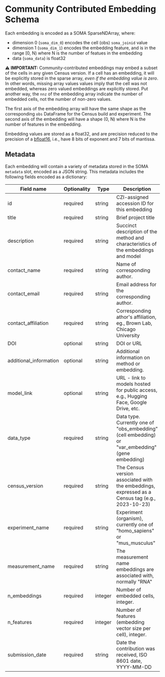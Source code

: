 # Community Contributed Embedding Schema

Each embedding is encoded as a SOMA SparseNDArray, where:

* dimension 0 (`soma_dim_0`) encodes the cell (obs) `soma_joinid` value
* dimension 1 (`soma_dim_1`) encodes the embedding feature, and is in the range [0, N) where N is the number of featues in the embedding
* data (`soma_data`) is float32

⚠️ **IMPORTANT:** Community-contributed embeddings may embed a subset of the cells in any given Census version. If a cell has an embedding, it will be explicitly stored in the sparse array, _even if the embedding value is zero_. In other words, missing array values values imply that the cell was not embedded, whereas zero valued embeddings are explicitly stored. Put another way, the `nnz` of the embedding array indicate the number of embedded cells, not the number of non-zero values.

The first axis of the embedding array will have the same shape as the corresponding `obs` DataFrame for the Census build and experiment. The second axis of the embedding will have a shape (0, N) where N is the number of features in the embedding.

Embedding values are stored as a float32, and are precision reduced to the precision of a [bfloat16](https://en.wikipedia.org/wiki/Bfloat16_floating-point_format), i.e., have 8 bits of exponent and 7 bits of mantissa.

## Metadata

Each embedding will contain a variety of metadata stored in the SOMA `metadata` slot, encoded as a JSON string. This metadata includes the following fields encoded as a dictionary:

| Field name             | Optionality | Type    | Description                                                                                      |
| ---------------------- | ----------- | ------- | ------------------------------------------------------------------------------------------------ |
| id                     | required    | string  | CZI-assigned accession ID for this embedding                                                     |
| title                  | required    | string  | Brief project title                                                                              |
| description            | required    | string  | Succinct description of the method and characteristics of the embeddings and model               |
| contact_name           | required    | string  | Name of corresponding author.                                                                    |
| contact_email          | required    | string  | Email address for the corresponding author.                                                      |
| contact_affiliation    | required    | string  | Corresponding athor's affiliation, eg., Brown Lab, Chicago University                            |
| DOI                    | optional    | string  | DOI or URL                                                                                       |
| additional_information | optional    | string  | Additional information on method or embedding.                                                   |
| model_link             | optional    | string  | URL - link to models hosted for public access, e.g., Hugging Face, Google Drive, etc.            |
| data_type              | required    | string  | Data type. Currently one of "obs_embedding" (cell embedding) or "var_embedding" (gene embedding) |
| census_version         | required    | string  | The Census version associated with the embeddings, expressed as a Census tag (e.g., 2023-10-23)  |
| experiment_name        | required    | string  | Experiment (organism), currently one of "homo_sapiens" or "mus_musculus"                         |
| measurement_name       | required    | string  | The measurement name embeddings are associated with, normally "RNA"                              |
| n_embeddings           | required    | integer | Number of embedded cells, integer.                                                               |
| n_features             | required    | integer | Number of features (embedding vector size per cell), integer.                                    |
| submission_date        | required    | string  | Date the contribution was received, ISO 8601 date, YYYY-MM-DD                                    |
